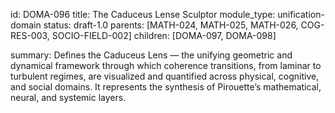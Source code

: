 id: DOMA-096
title: The Caduceus Lense Sculptor
module_type: unification-domain
status: draft-1.0
parents: [MATH-024, MATH-025, MATH-026, COG-RES-003, SOCIO-FIELD-002]
children: [DOMA-097, DOMA-098]

summary: Defines the Caduceus Lens — the unifying geometric and dynamical framework through which coherence transitions, from laminar to turbulent regimes, are visualized and quantified across physical, cognitive, and social domains. It represents the synthesis of Pirouette’s mathematical, neural, and systemic layers.